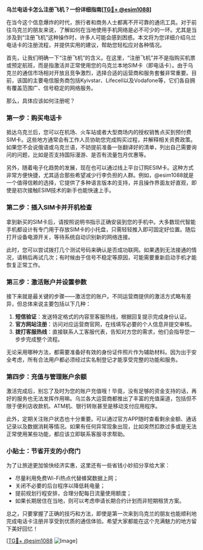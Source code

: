 **乌兰电话卡怎么注册飞机？一份详细指南[[TG💪+ @esim1088](https://t.me/s/esim1088)]**

在当今这个信息爆炸的时代，旅行者和商务人士都离不开可靠的通讯工具。对于前往乌克兰的朋友来说，了解如何在当地使用手机网络是必不可少的一环。尤其是当涉及到“注册飞机”这种操作时，许多人可能会感到困惑。本文将为您详细介绍乌兰电话卡的注册流程，并提供实用的建议，帮助您轻松应对各种情况。

首先，让我们明确一下“注册飞机”的含义。在这里，“注册飞机”并不是指购买机票或预定航班，而是指激活并正常使用您的乌克兰本地SIM卡（即电话卡）。由于乌克兰的通信市场相对开放且竞争激烈，选择合适的运营商和服务套餐非常重要。目前，该国的主要电信服务商包括Kyivstar、Lifecell以及Vodafone等，它们各自拥有覆盖范围广、信号稳定的网络服务。

那么，具体应该如何注册呢？

### 第一步：购买电话卡

抵达乌克兰后，您可以在机场、火车站或者大型商场内的授权销售点买到预付费SIM卡。这些地方通常会有工作人员协助您完成购买过程，并解释相关资费政策。如果您不会说俄语或乌克兰语，不妨提前准备一张翻译好的清单，列出自己需要询问的问题，比如是否支持国际漫游、是否有流量包月优惠等。

另外，随着电子化趋势的发展，现在也可以通过线上平台订购ESIM卡。这种方式非常方便快捷，尤其适合那些希望减少行李负担的人群。例如，@esim1088就是一个值得信赖的选择，它提供了多种语言版本的支持，并且操作界面友好直观，即使是初次接触ESIM技术的新手也能快速上手。

### 第二步：插入SIM卡并开机检查

拿到新买的SIM卡后，请按照说明书指示正确安装到您的手机中。大多数现代智能手机都设计有专门用于存放SIM卡的小托盘，只需轻轻推入即可固定好位置。随后打开设备电源开关，等待系统自动识别新的网络连接。

此时，您可以尝试拨打几个测试号码来确认是否成功联网。如果遇到无法接通的情况，请稍后再试几次；有时候由于信号不稳定等原因，可能需要重新启动手机才能恢复正常工作。

### 第三步：激活账户并设置参数

接下来就是最关键的步骤——激活您的账户。不同运营商提供的激活方式略有差异，但总体来说主要包括以下几种：

1. **短信验证**：发送特定格式的内容至客服热线，根据回复提示完成身份认证。
2. **官方网站注册**：访问对应运营商官网，在线填写必要的个人信息并提交审核。
3. **拨打客服热线**：直接联系人工客服代表，告知对方您的需求，他们会指导您一步步完成整个流程。

无论采用哪种方法，都需要准备好有效的身份证件照片作为辅助材料。因为出于安全考虑，所有合法用户都必须经过实名制登记才能享受完整的功能和服务。

### 第四步：充值与管理账户余额

激活完成后，别忘了及时为您的账户充值哦！毕竟，没有足够的资金支持的话，再好的服务也无法发挥作用嘛。乌兰各大运营商都推出了丰富的充值渠道，包括但不限于便利店收款机、ATM机、银行转账甚至是移动支付应用程序。

此外，定期关注账户状态也十分重要。可以通过官方APP随时查看剩余金额、通话记录以及数据消耗等情况。如果有任何异常现象出现，比如突然扣款过多或是无法正常使用某些功能，都应该立即联系客服寻求帮助。

### 小贴士：节省开支的小窍门

为了让旅途更加愉快经济实惠，这里还有一些省钱小妙招分享给大家：
- 尽量利用免费Wi-Fi热点代替蜂窝数据上网；
- 关闭不必要的后台程序以降低耗电量；
- 提前规划行程安排，合理分配每日流量使用额度；
- 如果长期居住在当地，则可以考虑申请长期合约计划而非短期租赁方案。

总之，只要掌握了正确的技巧和方法，即使是第一次来到乌克兰的朋友也能顺利地完成电话卡注册并享受到优质的通信体验。希望大家都能在这个充满魅力的地方留下美好回忆！

[[TG💪+ @esim1088](https://t.me/s/esim1088) ![Image](https://i.postimg.cc/4NQfJmqS/Snipaste-2025-05-13-00-14-12.png)]